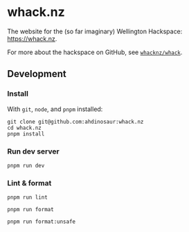 # whack.nz

The website for the (so far imaginary) Wellington Hackspace: <https://whack.nz>.

For more about the hackspace on GitHub, see [`whacknz/whack`](https://github.com/whacknz/whack).

## Development

### Install

With `git`, `node`, and `pnpm` installed:

```shell
git clone git@github.com:ahdinosaur:whack.nz
cd whack.nz
pnpm install
```

### Run dev server

```shell
pnpm run dev
```

### Lint & format

```shell
pnpm run lint
```

```shell
pnpm run format
```

```shell
pnpm run format:unsafe
```
